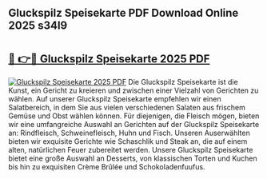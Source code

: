 ## Gluckspilz Speisekarte PDF Download Online 2025 s34I9

# <h2><a href="http://gc85xfh.nevu.top/?p=Gluckspilz+Speisekarte">🔗 👉🔴 Gluckspilz Speisekarte 2025 PDF</a></h2>

[![Gluckspilz Speisekarte 2025 PDF](https://i.imgur.com/dBaPXMq.png)](http://gc85xfh.nevu.top/?p=Gluckspilz+Speisekarte)
Die Gluckspilz Speisekarte ist die Kunst, ein Gericht zu kreieren und zwischen einer Vielzahl von Gerichten zu wählen. Auf unserer Gluckspilz Speisekarte empfehlen wir einen Salatbereich, in dem Sie aus vielen verschiedenen Salaten aus frischem Gemüse und Obst wählen können. Für diejenigen, die Fleisch mögen, bieten wir eine umfangreiche Auswahl an Gerichten auf der Gluckspilz Speisekarte an: Rindfleisch, Schweinefleisch, Huhn und Fisch. Unseren Auserwählten bieten wir exquisite Gerichte wie Schaschlik und Steak an, die auf einem alten, natürlichen Feuer zubereitet werden. Unsere Gluckspilz Speisekarte bietet eine große Auswahl an Desserts, von klassischen Torten und Kuchen bis hin zu exquisiten Crème Brûlée und Schokoladenfuufus.
